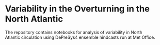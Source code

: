 # Variability in the Overturning in the North Atlantic

The repository contains notebooks for analysis of variability in North Atlantic circulation using DePreSys4 ensemble hindcasts run at Met Office.
